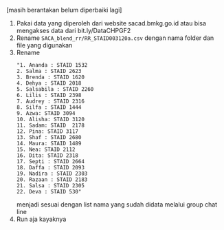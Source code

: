 [masih berantakan belum diperbaiki lagi]

1. Pakai data yang diperoleh dari website sacad.bmkg.go.id atau bisa mengakses data dari bit.ly/DataCHPGF2
2. Rename ```SACA_blend_rr/RR_STAID003120a.csv``` dengan nama folder dan file yang digunakan
3. Rename
   ```
   "1. Ananda : STAID 1532
   2. Salma : STAID 2623
   3. Brenda : STAID 1620
   4. Dehya : STAID 2018
   5. Salsabila : STAID 2260
   6. Lilis : STAID 2398
   7. Audrey : STAID 2316
   8. Silfa : STAID 1444
   9. Azwa: STAID 3094
   10. Alisha: STAID 3120
   11. Sadam: STAID  2178
   12. Pina: STAID 3117
   13. Shaf : STAID 2680
   14. Maura: STAID 1489
   15. Nea: STAID 2112
   16. Dita: STAID 2318
   17. Septi : STAID 2664
   18. Daffa : STAID 2093
   19. Nadira : STAID 2303
   20. Razaan : STAID 2183
   21. Salsa : STAID 2305
   22. Deva : STAID 530"
   ```
   menjadi sesuai dengan list nama yang sudah didata melalui group chat line
5. Run aja kayaknya
